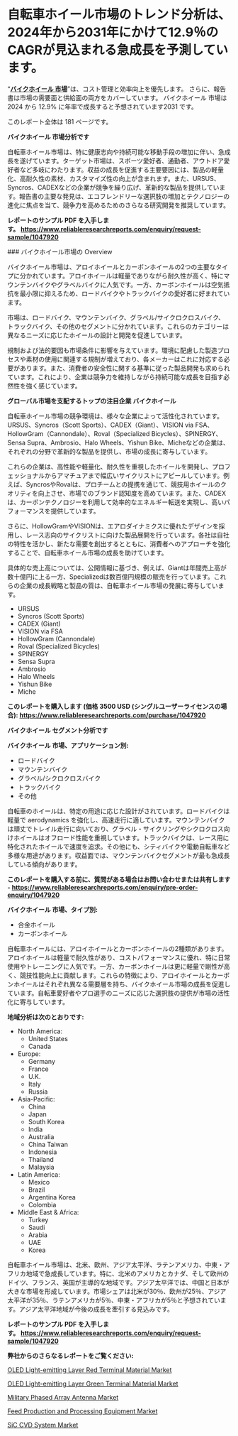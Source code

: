 <p><h1>自転車ホイール市場のトレンド分析は、2024年から2031年にかけて12.9％のCAGRが見込まれる急成長を予測しています。</h1></p><p>&ldquo;<strong><a href="https://www.reliableresearchreports.com/bike-wheels-r1047920?utm_campaign=107&utm_medium=9&utm_source=Github&utm_content=ia&utm_term=08122024&utm_id=bike-wheels">バイクホイール 市場</a></strong>&rdquo;は、コスト管理と効率向上を優先します。 さらに、報告書は市場の需要面と供給面の両方をカバーしています。 バイクホイール 市場は 2024 から 12.9% に年率で成長すると予想されています2031 です。</p>
<p>このレポート全体は 181 ページです。</p>
<p><strong>バイクホイール 市場分析です</strong></p>
<p><p>自転車ホイール市場は、特に健康志向や持続可能な移動手段の増加に伴い、急成長を遂げています。ターゲット市場は、スポーツ愛好者、通勤者、アウトドア愛好者など多岐にわたります。収益の成長を促進する主要要因には、製品の軽量化、高耐久性の素材、カスタマイズ性の向上が含まれます。また、URSUS、Syncros、CADEXなどの企業が競争を繰り広げ、革新的な製品を提供しています。報告書の主要な発見は、エコフレンドリーな選択肢の増加とテクノロジーの進化に焦点を当て、競争力を高めるためのさらなる研究開発を推奨しています。</p></p>
<p><strong>レポートのサンプル PDF を入手します。&nbsp;<a href="https://www.reliableresearchreports.com/enquiry/request-sample/1047920?utm_campaign=107&utm_medium=9&utm_source=Github&utm_content=ia&utm_term=08122024&utm_id=bike-wheels">https://www.reliableresearchreports.com/enquiry/request-sample/1047920</a></strong></p>
<p><p>### バイクホイール市場の Overview</p><p>バイクホイール市場は、アロイホイールとカーボンホイールの2つの主要なタイプに分かれています。アロイホイールは軽量でありながら耐久性が高く、特にマウンテンバイクやグラベルバイクに人気です。一方、カーボンホイールは空気抵抗を最小限に抑えるため、ロードバイクやトラックバイクの愛好者に好まれています。</p><p>市場は、ロードバイク、マウンテンバイク、グラベル/サイクロクロスバイク、トラックバイク、その他のセグメントに分かれています。これらのカテゴリーは異なるニーズに応じたホイールの設計と開発を促進しています。</p><p>規制および法的要因も市場条件に影響を与えています。環境に配慮した製造プロセスや素材の使用に関連する規制が増えており、各メーカーはこれに対応する必要があります。また、消費者の安全性に関する基準に従った製品開発も求められています。これにより、企業は競争力を維持しながら持続可能な成長を目指す必然性を強く感じています。</p></p>
<p><strong>グローバル市場を支配するトップの注目企業 バイクホイール</strong></p>
<p><p>自転車ホイール市場の競争環境は、様々な企業によって活性化されています。URSUS、Syncros（Scott Sports）、CADEX（Giant）、VISION via FSA、HollowGram（Cannondale）、Roval（Specialized Bicycles）、SPINERGY、Sensa Supra、Ambrosio、Halo Wheels、Yishun Bike、Micheなどの企業は、それぞれの分野で革新的な製品を提供し、市場の成長に寄与しています。</p><p>これらの企業は、高性能や軽量化、耐久性を重視したホイールを開発し、プロフェッショナルからアマチュアまで幅広いサイクリストにアピールしています。例えば、SyncrosやRovalは、プロチームとの提携を通じて、競技用ホイールのクオリティを向上させ、市場でのブランド認知度を高めています。また、CADEXは、カーボンテクノロジーを利用して効率的なエネルギー転送を実現し、高いパフォーマンスを提供しています。</p><p>さらに、HollowGramやVISIONは、エアロダイナミクスに優れたデザインを採用し、レース志向のサイクリストに向けた製品展開を行っています。各社は自社の特性を活かし、新たな需要を創出するとともに、消費者へのアプローチを強化することで、自転車ホイール市場の成長を助けています。</p><p>具体的な売上高については、公開情報に基づき、例えば、Giantは年間売上高が数十億円に上る一方、Specializedは数百億円規模の販売を行っています。これらの企業の成長戦略と製品の質は、自転車ホイール市場の発展に寄与しています。</p></p>
<p><ul><li>URSUS</li><li>Syncros (Scott Sports)</li><li>CADEX (Giant)</li><li>VISION via FSA</li><li>HollowGram (Cannondale)</li><li>Roval (Specialized Bicycles)</li><li>SPINERGY</li><li>Sensa Supra</li><li>Ambrosio</li><li>Halo Wheels</li><li>Yishun Bike</li><li>Miche</li></ul></p>
<p><strong>このレポートを購入します (価格 3500 USD (シングルユーザーライセンスの場合):&nbsp;<a href="https://www.reliableresearchreports.com/purchase/1047920?utm_campaign=107&utm_medium=9&utm_source=Github&utm_content=ia&utm_term=08122024&utm_id=bike-wheels">https://www.reliableresearchreports.com/purchase/1047920</a></strong></p>
<p><strong>バイクホイール セグメント分析です</strong></p>
<p><strong>バイクホイール 市場、アプリケーション別:</strong></p>
<p><ul><li>ロードバイク</li><li>マウンテンバイク</li><li>グラベル/シクロクロスバイク</li><li>トラックバイク</li><li>その他</li></ul></p>
<p><p>自転車のホイールは、特定の用途に応じた設計がされています。ロードバイクは軽量で aerodynamics を強化し、高速走行に適しています。マウンテンバイクは頑丈でトレイル走行に向いており、グラベル・サイクリングやシクロクロス向けホイールはオフロード性能を重視しています。トラックバイクは、レース用に特化されたホイールで速度を追求。その他にも、シティバイクや電動自転車など多様な用途があります。収益面では、マウンテンバイクセグメントが最も急成長している傾向があります。</p></p>
<p><strong>このレポートを購入する前に、質問がある場合はお問い合わせまたは共有します - <a href="https://www.reliableresearchreports.com/enquiry/pre-order-enquiry/1047920?utm_campaign=107&utm_medium=9&utm_source=Github&utm_content=ia&utm_term=08122024&utm_id=bike-wheels">https://www.reliableresearchreports.com/enquiry/pre-order-enquiry/1047920</a></strong></p>
<p><strong>バイクホイール 市場、タイプ別:</strong></p>
<p><ul><li>合金ホイール</li><li>カーボンホイール</li></ul></p>
<p><p>自転車ホイールには、アロイホイールとカーボンホイールの2種類があります。アロイホイールは軽量で耐久性があり、コストパフォーマンスに優れ、特に日常使用やトレーニングに人気です。一方、カーボンホイールは更に軽量で剛性が高く、競技性能向上に貢献します。これらの特徴により、アロイホイールとカーボンホイールはそれぞれ異なる需要層を持ち、バイクホイール市場の成長を促進しています。自転車愛好者やプロ選手のニーズに応じた選択肢の提供が市場の活性化に寄与しています。</p></p>
<p><strong>地域分析は次のとおりです:</strong></p>
<p><ul>
    <li>
        North America:
        <ul>
            <li>United States</li>
            <li>Canada</li>
        </ul>
    </li>
    <li>
        Europe:
        <ul>
            <li>Germany</li>
            <li>France</li>
            <li>U.K.</li>
            <li>Italy</li>
            <li>Russia</li>
        </ul>
    </li>
    <li>
        Asia-Pacific:
        <ul>
            <li>China</li>
            <li>Japan</li>
            <li>South Korea</li>
            <li>India</li>
            <li>Australia</li>
            <li>China Taiwan</li>
            <li>Indonesia</li>
            <li>Thailand</li>
            <li>Malaysia</li>
        </ul>
    </li>
    <li>
        Latin America:
        <ul>
            <li>Mexico</li>
            <li>Brazil</li>
            <li>Argentina Korea</li>
            <li>Colombia</li>
        </ul>
    </li>
    <li>
        Middle East & Africa:
        <ul>
            <li>Turkey</li>
            <li>Saudi</li>
            <li>Arabia</li>
            <li>UAE</li>
            <li>Korea</li>
        </ul>
    </li>
    </ul></p>
<p><p>自転車ホイール市場は、北米、欧州、アジア太平洋、ラテンアメリカ、中東・アフリカ地域で急成長しています。特に、北米のアメリカとカナダ、そして欧州のドイツ、フランス、英国が主導的な地域です。アジア太平洋では、中国と日本が大きな市場を形成しています。市場シェアは北米が30％、欧州が25％、アジア太平洋が35％、ラテンアメリカが5％、中東・アフリカが5％と予想されています。アジア太平洋地域が今後の成長を牽引する見込みです。</p></p>
<p><strong>レポートのサンプル PDF を入手します。&nbsp;<a href="https://www.reliableresearchreports.com/enquiry/request-sample/1047920?utm_campaign=107&utm_medium=9&utm_source=Github&utm_content=ia&utm_term=08122024&utm_id=bike-wheels">https://www.reliableresearchreports.com/enquiry/request-sample/1047920</a></strong></p>
<p><strong>弊社からのさらなるレポートをご覧ください:</strong></p>
<p><p><a href="https://issuu.com/reportprime-2/docs/oled-light-emitting-layer-red-terminal-material-ma?utm_campaign=107&utm_medium=9&utm_source=Github&utm_content=ia&utm_term=08122024&utm_id=bike-wheels">OLED Light-emitting Layer Red Terminal Material Market</a></p><p><a href="https://issuu.com/reportprime-2/docs/oled-light-emitting-layer-green-terminal-material-?utm_campaign=107&utm_medium=9&utm_source=Github&utm_content=ia&utm_term=08122024&utm_id=bike-wheels">OLED Light-emitting Layer Green Terminal Material Market</a></p><p><a href="https://github.com/dmitriyvo6rog/Market-Research-Report-List-1/blob/main/military-phased-array-antenna-market.md?utm_campaign=107&utm_medium=9&utm_source=Github&utm_content=ia&utm_term=08122024&utm_id=bike-wheels">Military Phased Array Antenna Market</a></p><p><a href="https://www.linkedin.com/pulse/feed-production-processing-equipment-market-size-growing-raw0c?utm_campaign=107&utm_medium=9&utm_source=Github&utm_content=ia&utm_term=08122024&utm_id=bike-wheels">Feed Production and Processing Equipment Market</a></p><p><a href="https://github.com/arionmp/Market-Research-Report-List-5/blob/main/sic-cvd-system-market.md?utm_campaign=107&utm_medium=9&utm_source=Github&utm_content=ia&utm_term=08122024&utm_id=bike-wheels">SiC CVD System Market</a></p></p>